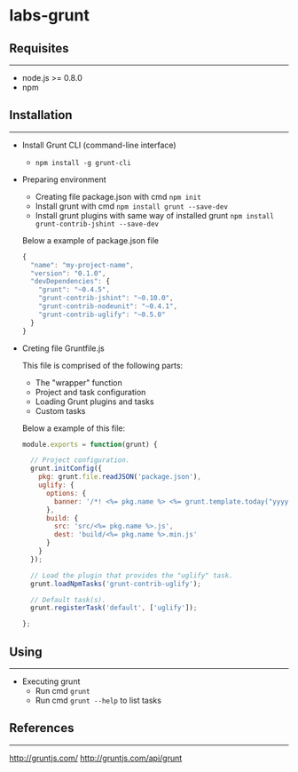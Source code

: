 # labs-grunt

## Requisites
---
- node.js >= 0.8.0
- npm


## Installation
---
* Install Grunt CLI (command-line interface)
  * `npm install -g grunt-cli`


* Preparing environment
  * Creating file package.json with cmd `npm init`
  * Install grunt with cmd `npm install grunt --save-dev`
  * Install grunt plugins with same way of installed grunt `npm install grunt-contrib-jshint --save-dev`

  Below a example of package.json file
  ```javascript
  {
    "name": "my-project-name",
    "version": "0.1.0",
    "devDependencies": {
      "grunt": "~0.4.5",
      "grunt-contrib-jshint": "~0.10.0",
      "grunt-contrib-nodeunit": "~0.4.1",
      "grunt-contrib-uglify": "~0.5.0"
    }
  }
  ```

* Creting file Gruntfile.js

  This file is comprised of the following parts:

  * The "wrapper" function
  * Project and task configuration
  * Loading Grunt plugins and tasks
  * Custom tasks

  Below a example of this file:

  ```javascript
  module.exports = function(grunt) {

    // Project configuration.
    grunt.initConfig({
      pkg: grunt.file.readJSON('package.json'),
      uglify: {
        options: {
          banner: '/*! <%= pkg.name %> <%= grunt.template.today("yyyy-mm-dd") %> */\n'
        },
        build: {
          src: 'src/<%= pkg.name %>.js',
          dest: 'build/<%= pkg.name %>.min.js'
        }
      }
    });

    // Load the plugin that provides the "uglify" task.
    grunt.loadNpmTasks('grunt-contrib-uglify');

    // Default task(s).
    grunt.registerTask('default', ['uglify']);

  };
  ```

## Using
---
* Executing grunt
  * Run cmd `grunt`
  * Run cmd `grunt --help` to list tasks

## References
---
http://gruntjs.com/
http://gruntjs.com/api/grunt
